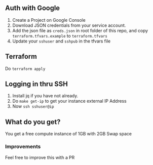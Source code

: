 ## Auth with Google
1. Create a Project on Google Console
2. Download JSON credentials from your service account.
3. Add the json file as `creds.json` in root folder of this repo, and copy `terraform.tfvars.example` to `terraform.tfvars`
4. Update your `sshuser` and `sshpub` in the tfvars file

## Terraform
Do `terraform apply`

## Logging in thru SSH
1. Install jq if you have not already.
2. Do `make get-ip` to get your  instance external IP Address
3. Now `ssh sshuser@ip`

## What do you get?
You get a free compute instance of 1GB with 2GB Swap space

### Improvements
Feel free to improve this with a PR
